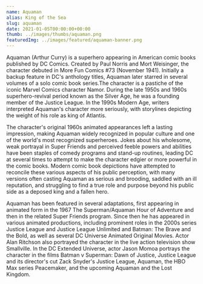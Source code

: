 ```yaml
---
name: Aquaman
alias: King of the Sea
slug: aquaman
date: 2021-01-05T00:00:00+00:00
thumb: ../images/thumbs/aquaman.png
featuredImg: ../images/featured/aquaman-banner.png
---
```


Aquaman (Arthur Curry) is a superhero appearing in American comic books published by DC Comics. Created by Paul Norris and Mort Weisinger, the character debuted in More Fun Comics #73 (November 1941). Initially a backup feature in DC's anthology titles, Aquaman later starred in several volumes of a solo comic book series.The character is a pastiche of the iconic Marvel Comics character Namor. During the late 1950s and 1960s superhero-revival period known as the Silver Age, he was a founding member of the Justice League. In the 1990s Modern Age, writers interpreted Aquaman's character more seriously, with storylines depicting the weight of his role as king of Atlantis.

The character's original 1960s animated appearances left a lasting impression, making Aquaman widely recognized in popular culture and one of the world's most recognized superheroes. Jokes about his wholesome, weak portrayal in Super Friends and perceived feeble powers and abilities have been staples of comedy programs and stand-up routines, leading DC at several times to attempt to make the character edgier or more powerful in the comic books. Modern comic book depictions have attempted to reconcile these various aspects of his public perception, with many versions often casting Aquaman as serious and brooding, saddled with an ill reputation, and struggling to find a true role and purpose beyond his public side as a deposed king and a fallen hero.

Aquaman has been featured in several adaptations, first appearing in animated form in the 1967 The Superman/Aquaman Hour of Adventure and then in the related Super Friends program. Since then he has appeared in various animated productions, including prominent roles in the 2000s series Justice League and Justice League Unlimited and Batman: The Brave and the Bold, as well as several DC Universe Animated Original Movies. Actor Alan Ritchson also portrayed the character in the live action television show Smallville. In the DC Extended Universe, actor Jason Momoa portrays the character in the films Batman v Superman: Dawn of Justice, Justice League and its director's cut Zack Snyder's Justice League, Aquaman, the HBO Max series Peacemaker, and the upcoming Aquaman and the Lost Kingdom.

